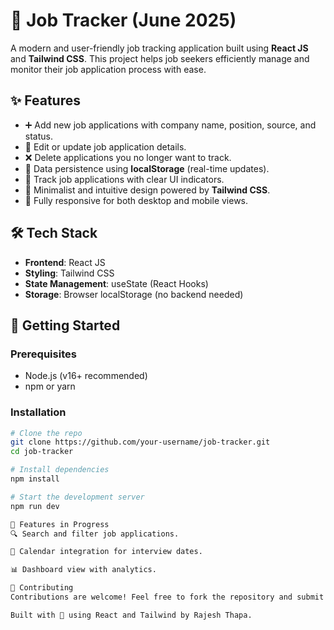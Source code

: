 # 🎯 Job Tracker (June 2025)

A modern and user-friendly job tracking application built using **React JS** and **Tailwind CSS**. This project helps job seekers efficiently manage and monitor their job application process with ease.

## ✨ Features

- ➕ Add new job applications with company name, position, source, and status.
- 📝 Edit or update job application details.
- ❌ Delete applications you no longer want to track.
- 💾 Data persistence using **localStorage** (real-time updates).
- 🎯 Track job applications with clear UI indicators.
- 🧠 Minimalist and intuitive design powered by **Tailwind CSS**.
- 📱 Fully responsive for both desktop and mobile views.

## 🛠 Tech Stack

- **Frontend**: React JS
- **Styling**: Tailwind CSS
- **State Management**: useState (React Hooks)
- **Storage**: Browser localStorage (no backend needed)

## 🚀 Getting Started

### Prerequisites

- Node.js (v16+ recommended)
- npm or yarn

### Installation

```bash
# Clone the repo
git clone https://github.com/your-username/job-tracker.git
cd job-tracker

# Install dependencies
npm install

# Start the development server
npm run dev

📂 Features in Progress
🔍 Search and filter job applications.

📅 Calendar integration for interview dates.

📊 Dashboard view with analytics.

🤝 Contributing
Contributions are welcome! Feel free to fork the repository and submit a pull request.

Built with 💙 using React and Tailwind by Rajesh Thapa.